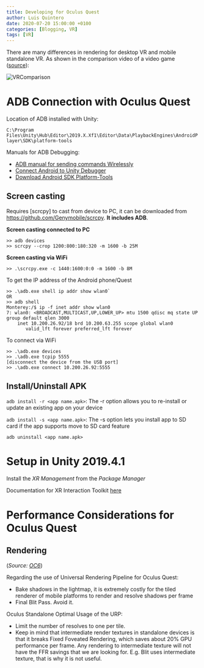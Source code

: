```yaml
---
title: Developing for Oculus Quest
author: Luis Quintero
date: 2020-07-20 15:00:00 +0100
categories: [Blogging, VR]
tags: [VR]
---
```


There are many differences in rendering for desktop VR and mobile standalone VR. As shown in the comparison video of a video game ([source](https://www.youtube.com/watch?v=-DLSqfftsnE)):

![VRComparison]({{site.baseurl}}/assets/posts/vr/Onward_Quest_vs_PC_VR_Graphics_Comparison.gif)


# ADB Connection with Oculus Quest

Location of ADB installed with Unity: 

`C:\Program Files\Unity\Hub\Editor\2019.X.Xf1\Editor\Data\PlaybackEngines\AndroidPlayer\SDK\platform-tools`

Manuals for ADB Debugging:
- [ADB manual for sending commands Wirelessly](https://developer.android.com/studio/command-line/adb#wireless)
- [Connect Android to Unity Debugger](https://docs.unity3d.com/560/Documentation/Manual/AttachingMonoDevelopDebuggerToAnAndroidDevice.html)
- [Download Android SDK Platform-Tools](https://developer.android.com/studio/releases/platform-tools)

## Screen casting

Requires [scrcpy] to cast from device to PC, it can be downloaded from <https://github.com/Genymobile/scrcpy>. **It includes ADB**.

**Screen casting connected to PC**

```
>> adb devices
>> scrcpy --crop 1200:800:180:320 -m 1600 -b 25M
```

**Screen casting via WiFi**

`>> .\scrcpy.exe -c 1440:1600:0:0 -m 1600 -b 8M`

To get the IP address of the Android phone/Quest

```
>> .\adb.exe shell ip addr show wlan0`
OR
>> adb shell
Monterey:/$ ip -f inet addr show wlan0
7: wlan0: <BROADCAST,MULTICAST,UP,LOWER_UP> mtu 1500 qdisc mq state UP group default qlen 3000
    inet 10.200.26.92/18 brd 10.200.63.255 scope global wlan0
       valid_lft forever preferred_lft forever
```

To connect via WiFi
```
>> .\adb.exe devices
>> .\adb.exe tcpip 5555
[disconnect the device from the USB port]
>> .\adb.exe connect 10.200.26.92:5555
```


## Install/Uninstall APK

`adb install -r <app name.apk>`: The -r option allows you to re-install or update an existing app on your device

`adb install -s <app name.apk>`: The -s option lets you install app to SD card if the app supports move to SD card feature

`adb uninstall <app name.apk>`


# Setup in Unity 2019.4.1

Install the *XR Management* from the *Package Manager*

Documentation for XR Interaction Toolkit [here](https://docs.unity3d.com/Packages/com.unity.xr.interaction.toolkit@0.9/manual/index.html)

# Performance Considerations for Oculus Quest

## Rendering

(*Source: [OC6](https://youtu.be/PUK2-GzXuso?t=2130)*)

Regarding the use of Universal Rendering Pipeline for Oculus Quest:
- Bake shadows in the lightmap, it is extremely costly for the tiled renderer of mobile platforms to render and resolve shadows per frame
- Final Blit Pass. Avoid it.

Oculus Standalone Optimal Usage of the URP:
- Limit the number of resolves to one per tile.
- Keep in mind that intermediate render textures in standalone devices is that it breaks Fixed Foveated Rendering, which saves about 20% GPU performance per frame. Any rendering to intermediate texture will not have the FFR savings that we are looking for. E.g. Blit uses intermediate texture, that is why it is not useful.




